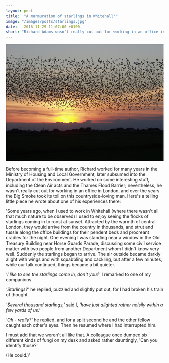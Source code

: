 ```yaml
---
layout: post
title:  "A murmuration of starlings in Whitehall'"
image: "/images/posts/starlings.jpg"
date:   2016-11-29 11:07:00 +0100
short: "Richard Adams wasn't really cut out for working in an office in London; here's a telling little piece he wrote about one of his experiences there"
---
```


![Starlings flocking](/images/posts/starlings.jpg)

Before becoming a full-time author, Richard worked for many years in the Ministry of Housing and Local Government, later subsumed into the Department of the Environment. He worked on some interesting stuff, including the Clean Air acts and the Thames Flood Barrier; nevertheless, he wasn't really cut out for working in an office in London, and over the years the Big Smoke took its toll on this countryside-loving man. Here's a telling little piece he wrote about one of his experiences there:

'Some years ago, when I used to work in Whitehall (where there wasn't all that much nature to be observed) I used to enjoy seeing the flocks of starlings coming in to roost at sunset. Attracted by the warmth of central London, they would arrive from the country in thousands, and strut and tussle along the office buildings for their pendent beds and procreant cradles for the night. One evening I was standing near a window in the Old Treasury Building near Horse Guards Parade, discussing some civil service matter with two people from another Department whom I didn't know very well. Suddenly the starlings began to arrive. The air outside became darkly alight with wings and with squabbling and cackling, but after a few minutes, while our talk continued, things became a bit quieter.

_'I like to see the starlings come in, don't you?'_ I remarked to one of my companions.

_'Starlings?'_ he replied, puzzled and slightly put out, for I had broken his train of thought.

_'Several thousand starlings,'_ said I, _'have just alighted rather noisily within a few yards of us.'_

_'Oh - really?'_ he replied, and for a split second he and the other fellow caught each other's eyes. Then he resumed where I had interrupted him.

I must add that we weren't all like that. A colleague once dumped six different kinds of fungi on my desk and asked rather dauntingly, 'Can you identify those?'

(He could.)'

